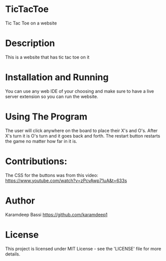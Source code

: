 # TicTacToe
Tic Tac Toe on a website

# Description
This is a website that has tic tac toe on it 

# Installation and Running
You can use any web IDE of your choosing and make sure to have a live server extension so you can run the website.

# Using The Program
The user will click anywhere on the board to place their X's and O's. After X's turn it is O's turn and it goes back and forth. The restart button restarts the game no matter how far in it is.

# Contributions:
The CSS for the buttons was from this video: https://www.youtube.com/watch?v=zPcvAwp71uA&t=633s

# Author
Karamdeep Bassi https://github.com/karamdeep1

# License
This project is licensed under MIT License - see the 'LICENSE' file for more details.
